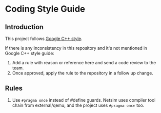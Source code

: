 # Coding Style Guide

## Introduction
This project follows [Google C++ style](https://google.github.io/styleguide/cppguide.html).

If there is any inconsistency in this repository and it's not mentioned in Google C++ style guide:
1. Add a rule with reason or reference here and send a code review to the team.
2. Once approved, apply the rule to the repository in a follow up change.

## Rules
1. Use `#pragma once` instead of #define guards. Netsim uses compiler tool chain from external/qemu, and the project uses `#pragma once` too.
